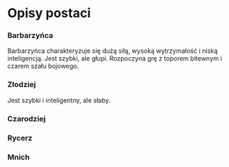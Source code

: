 # Opisy postaci

### Barbarzyńca
Barbarzyńca charakteryzuje się dużą siłą, wysoką wytrzymałość i niską inteligencją. Jest szybki, ale głupi. Rozpoczyna grę z toporem bitewnym i czarem szału bojowego.

### Złodziej
Jest szybki i inteligentny, ale słaby. 

### Czarodziej

### Rycerz

### Mnich
